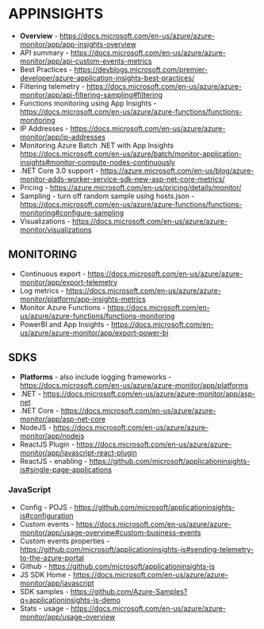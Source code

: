 # APPINSIGHTS

* **Overview** -  https://docs.microsoft.com/en-us/azure/azure-monitor/app/app-insights-overview
* API summary - https://docs.microsoft.com/en-us/azure/azure-monitor/app/api-custom-events-metrics
* Best Practices - https://devblogs.microsoft.com/premier-developer/azure-application-insights-best-practices/
* Filtering telemetry - https://docs.microsoft.com/en-us/azure/azure-monitor/app/api-filtering-sampling#filtering
* Functions monitoring using App Insights - https://docs.microsoft.com/en-us/azure/azure-functions/functions-monitoring
* IP Addresses - https://docs.microsoft.com/en-us/azure/azure-monitor/app/ip-addresses
* Monitoring Azure Batch .NET with App Insights <https://docs.microsoft.com/en-us/azure/batch/monitor-application-insights#monitor-compute-nodes-continuously>
* .NET Core 3.0 support - https://azure.microsoft.com/en-us/blog/azure-monitor-adds-worker-service-sdk-new-asp-net-core-metrics/
* Pricing - https://azure.microsoft.com/en-us/pricing/details/monitor/
* Sampling - turn off random sample using hosts.json - https://docs.microsoft.com/en-us/azure/azure-functions/functions-monitoring#configure-sampling
* Visualizations - https://docs.microsoft.com/en-us/azure/azure-monitor/visualizations

## MONITORING

* Continuous export - https://docs.microsoft.com/en-us/azure/azure-monitor/app/export-telemetry
* Log metrics - https://docs.microsoft.com/en-us/azure/azure-monitor/platform/app-insights-metrics
* Monitor Azure Functions - https://docs.microsoft.com/en-us/azure/azure-functions/functions-monitoring
* PowerBI and App Insights - https://docs.microsoft.com/en-us/azure/azure-monitor/app/export-power-bi

## SDKS

* **Platforms** - also include logging frameworks - https://docs.microsoft.com/en-us/azure/azure-monitor/app/platforms
* .NET - https://docs.microsoft.com/en-us/azure/azure-monitor/app/asp-net
* .NET Core - https://docs.microsoft.com/en-us/azure/azure-monitor/app/asp-net-core
* NodeJS - https://docs.microsoft.com/en-us/azure/azure-monitor/app/nodejs
* ReactJS Plugin - https://docs.microsoft.com/en-us/azure/azure-monitor/app/javascript-react-plugin
* ReactJS - enabling - https://github.com/microsoft/applicationinsights-js#single-page-applications

### JavaScript 

* Config - POJS - https://github.com/microsoft/applicationinsights-js#configuration
* Custom events - https://docs.microsoft.com/en-us/azure/azure-monitor/app/usage-overview#custom-business-events
* Custom events properties - https://github.com/microsoft/applicationinsights-js#sending-telemetry-to-the-azure-portal
* Github - https://github.com/microsoft/applicationinsights-js
* JS SDK Home - https://docs.microsoft.com/en-us/azure/azure-monitor/app/javascript
* SDK samples - https://github.com/Azure-Samples?q=applicationinsights-js-demo 
* Stats - usage - https://docs.microsoft.com/en-us/azure/azure-monitor/app/usage-overview

